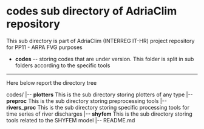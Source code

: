 # codes sub directory of AdriaClim repository
This sub directory is part of AdriaClim (INTERREG IT-HR) project repository for PP11 - ARPA FVG purposes
* **codes** -- storing codes that are under version. This folder is split in sub folders according to the specific tools

---------------------
 Here below report the directory tree

 codes/
 |-- **plotters**      This is the sub directory storing plotters of any type
 |-- **preproc**       This is the sub directory storing preprocessing tools
 |-- **rivers_proc**   This is the sub directory storing specific processing tools for time series of river discharges
 |-- **shyfem**        This is the sub directory storing tools related to the SHYFEM model
 |-- README.md
